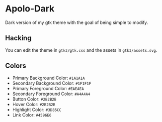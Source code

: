 # Apolo-Dark
Dark version of my gtk theme with the goal of being simple to modify. 

## Hacking
You can edit the theme in `gtk3/gtk.css` and the assets in `gtk3/assets.svg`.

## Colors
* Primary Background Color: `#1A1A1A`
* Secondary Background Color: `#1F1F1F`
* Primary Foreground Color: `#EAEAEA`
* Secondary Foreground Color: `#A4A4A4`
* Button Color: `#2B2B2B`
* Hover Color: `#2B2B2B`
* Highlight Color: `#3D85CC`
* Link Color: `#4596E6`

